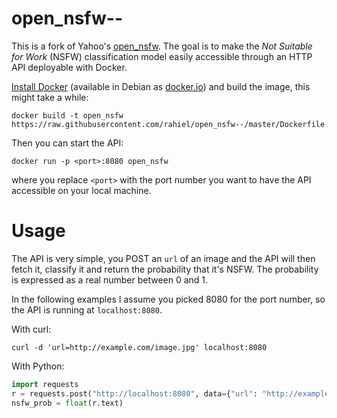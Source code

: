# open_nsfw--

This is a fork of Yahoo's [open_nsfw][]. The goal is to make the *Not Suitable
for Work* (NSFW) classification model easily accessible through an HTTP API
deployable with Docker.

[Install Docker][docker] (available in Debian as [docker.io][dpkg]) and build
the image, this might take a while:
``` shell
docker build -t open_nsfw https://raw.githubusercontent.com/rahiel/open_nsfw--/master/Dockerfile
```

Then you can start the API: 
``` shell
docker run -p <port>:8080 open_nsfw
```
where you replace `<port>` with the port number you want to have the API
accessible on your local machine.

[open_nsfw]: https://github.com/yahoo/open_nsfw
[docker]: https://docs.docker.com/engine/installation/
[dpkg]: https://packages.debian.org/sid/docker.io

# Usage

The API is very simple, you POST an `url` of an image and the API will then
fetch it, classify it and return the probability that it's NSFW. The probability
is expressed as a real number between 0 and 1.

In the following examples I assume you picked 8080 for the port number, so the
API is running at `localhost:8080`.

With curl:
``` shell
curl -d 'url=http://example.com/image.jpg' localhost:8080
```

With Python:
``` python
import requests
r = requests.post("http://localhost:8080", data={"url": "http://example.com/image.jpg"})
nsfw_prob = float(r.text)
```
